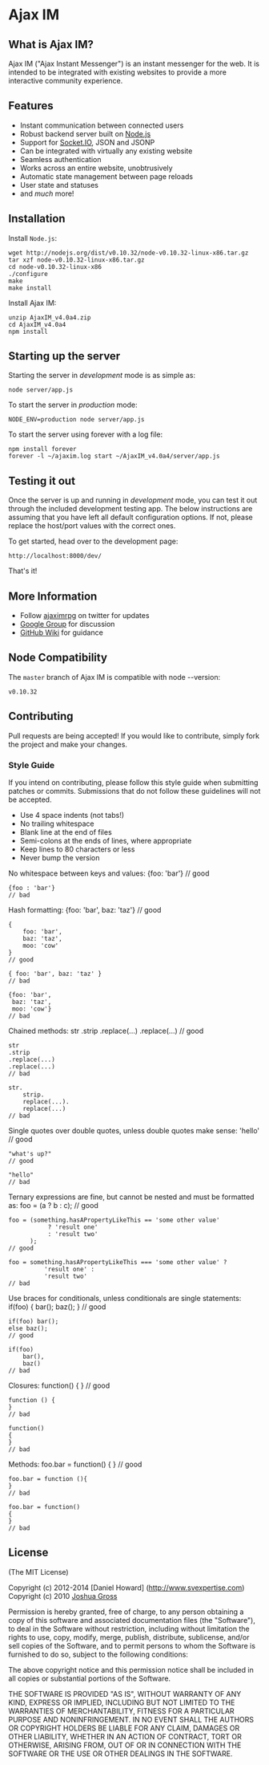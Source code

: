 # Ajax IM

## What is Ajax IM?

Ajax IM ("Ajax Instant Messenger") is an instant messenger for the web. It is
intended to be integrated with existing websites to provide a more interactive
community experience.

## Features

* Instant communication between connected users
* Robust backend server built on [Node.js](http://nodejs.org)
* Support for [Socket.IO](http://socket.io), JSON and JSONP
* Can be integrated with virtually any existing website
* Seamless authentication
* Works across an entire website, unobtrusively
* Automatic state management between page reloads
* User state and statuses
* and _much_ more!

## Installation

Install `Node.js`:

    wget http://nodejs.org/dist/v0.10.32/node-v0.10.32-linux-x86.tar.gz
    tar xzf node-v0.10.32-linux-x86.tar.gz
    cd node-v0.10.32-linux-x86
    ./configure
    make
    make install

Install Ajax IM:

    unzip AjaxIM_v4.0a4.zip
    cd AjaxIM_v4.0a4
    npm install

## Starting up the server

Starting the server in _development_ mode is as simple as:

    node server/app.js

To start the server in _production_ mode:

    NODE_ENV=production node server/app.js

To start the server using forever with a log file:

    npm install forever
    forever -l ~/ajaxim.log start ~/AjaxIM_v4.0a4/server/app.js

## Testing it out

Once the server is up and running in _development_ mode, you can test it out
through the included development testing app. The below instructions are
assuming that you have left all default configuration options. If not, please
replace the host/port values with the correct ones.

To get started, head over to the development page:

    http://localhost:8000/dev/

That's it!

## More Information

* Follow [ajaximrpg](http://twitter.com/ajaximrpg) on twitter for updates
* [Google Group](http://groups.google.com/group/ajaxim) for discussion
* [GitHub Wiki](https://github.com/endtwist/AjaxIM/wiki) for guidance

## Node Compatibility

The `master` branch of Ajax IM is compatible with node --version:

    v0.10.32

## Contributing

Pull requests are being accepted! If you would like to contribute, simply fork
the project and make your changes.

### Style Guide

If you intend on contributing, please follow this style guide when submitting
patches or commits. Submissions that do not follow these guidelines will not
be accepted.

* Use 4 space indents (not tabs!)
* No trailing whitespace
* Blank line at the end of files
* Semi-colons at the ends of lines, where appropriate
* Keep lines to 80 characters or less
* Never bump the version

No whitespace between keys and values:
    {foo: 'bar'}
    // good
    
    {foo : 'bar'}
    // bad

Hash formatting:
    {foo: 'bar', baz: 'taz'}
    // good
    
    {
        foo: 'bar',
        baz: 'taz',
        moo: 'cow'
    }
    // good
    
    { foo: 'bar', baz: 'taz' }
    // bad
    
    {foo: 'bar',
     baz: 'taz',
     moo: 'cow'}
    // bad

Chained methods:
    str
        .strip
        .replace(...)
        .replace(...)
    // good
    
    str
    .strip
    .replace(...)
    .replace(...)
    // bad
    
    str.
        strip.
        replace(...).
        replace(...)
    // bad

Single quotes over double quotes, unless double quotes make sense:
    'hello'
    // good
    
    "what's up?"
    // good
    
    "hello"
    // bad

Ternary expressions are fine, but cannot be nested and must be formatted as:
    foo = (a ? b : c);
    // good
    
    foo = (something.hasAPropertyLikeThis == 'some other value'
               ? 'result one'
               : 'result two'
          );
    // good
    
    foo = something.hasAPropertyLikeThis === 'some other value' ?
              'result one' :
              'result two'
    // bad

Use braces for conditionals, unless conditionals are single statements:
    if(foo) {
        bar();
        baz();
    }
    // good
    
    if(foo) bar();
    else baz();
    // good
    
    if(foo)
        bar(),
        baz()
    // bad

Closures:
    function() {
    }
    // good
    
    function () {
    }
    // bad
    
    function()
    {
    }
    // bad

Methods:
    foo.bar = function() {
    }
    // good
    
    foo.bar = function (){
    }
    // bad
    
    foo.bar = function()
    {
    }
    // bad

## License

(The MIT License)

Copyright (c) 2012-2014 [Daniel Howard] (http://www.svexpertise.com)  
Copyright (c) 2010 [Joshua Gross](http://www.unwieldy.net)

Permission is hereby granted, free of charge, to any person obtaining a copy
of this software and associated documentation files (the "Software"), to deal
in the Software without restriction, including without limitation the rights
to use, copy, modify, merge, publish, distribute, sublicense, and/or sell
copies of the Software, and to permit persons to whom the Software is
furnished to do so, subject to the following conditions:

The above copyright notice and this permission notice shall be included in
all copies or substantial portions of the Software.

THE SOFTWARE IS PROVIDED "AS IS", WITHOUT WARRANTY OF ANY KIND, EXPRESS OR
IMPLIED, INCLUDING BUT NOT LIMITED TO THE WARRANTIES OF MERCHANTABILITY,
FITNESS FOR A PARTICULAR PURPOSE AND NONINFRINGEMENT. IN NO EVENT SHALL THE
AUTHORS OR COPYRIGHT HOLDERS BE LIABLE FOR ANY CLAIM, DAMAGES OR OTHER
LIABILITY, WHETHER IN AN ACTION OF CONTRACT, TORT OR OTHERWISE, ARISING
FROM, OUT OF OR IN CONNECTION WITH THE SOFTWARE OR THE USE OR OTHER DEALINGS
IN THE SOFTWARE.